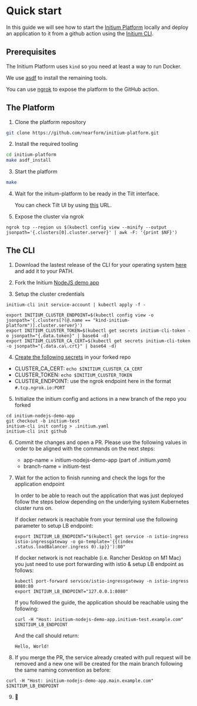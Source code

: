 # Quick start

In this guide we will see how to start the [Initium Platform](https://github.com/nearform/initium-platform) locally and deploy an application to it from a github action using the [Initium CLI](https://github.com/nearform/initium-cli).

## Prerequisites

The Initium Platform uses `kind` so you need at least a way to run Docker.

We use [asdf](https://asdf-vm.com/) to install the remaining tools.

You can use [ngrok](https://ngrok.com/) to expose the platform to the GitHub action.

## The Platform

1. Clone the platform repository

```bash
git clone https://github.com/nearform/initium-platform.git
```

2. Install the required tooling

```bash
cd initium-platform
make asdf_install
```

3. Start the platform

```bash
make
```

4. Wait for the initum-platform to be ready in the Tilt interface.

    You can check Tilt UI by using [this](http://localhost:10350) URL.


5. Expose the cluster via ngrok

```
ngrok tcp --region us $(kubectl config view --minify --output jsonpath='{.clusters[0].cluster.server}' | awk -F: '{print $NF}') 
```

## The CLI

1. Download the lastest release of the CLI for your operating system [here](https://github.com/nearform/initium-cli/releases) and add it to your PATH.

2. Fork the Initium [NodeJS demo app](https://github.com/nearform/initium-nodejs-demo-app)

3. Setup the cluster credentials

```
initium-cli init service-account | kubectl apply -f -

export INITIUM_CLUSTER_ENDPOINT=$(kubectl config view -o jsonpath='{.clusters[?(@.name == "kind-initium-platform")].cluster.server}')
export INITIUM_CLUSTER_TOKEN=$(kubectl get secrets initium-cli-token -o jsonpath="{.data.token}" | base64 -d)
export INITIUM_CLUSTER_CA_CERT=$(kubectl get secrets initium-cli-token -o jsonpath="{.data.ca\.crt}" | base64 -d)
```

4. [Create the following secrets](https://docs.github.com/en/actions/security-guides/encrypted-secrets#creating-encrypted-secrets-for-a-repository) in your forked repo

- CLUSTER_CA_CERT: `echo $INITIUM_CLUSTER_CA_CERT`
- CLUSTER_TOKEN: `echo $INITIUM_CLUSTER_TOKEN`
- CLUSTER_ENDPOINT: use the ngrok endpoint here in the format `#.tcp.ngrok.io:PORT`

5. Initialize the initium config and actions in a new branch of the repo you forked

```
cd initium-nodejs-demo-app
git checkout -b initium-test
initium-cli init config > .initium.yaml
initium-cli init github
```

6. Commit the changes and open a PR. Please use the following values in order to be aligned with the commands on the next steps:
    - app-name = initium-nodejs-demo-app (part of *.initium.yaml*)
    - branch-name = initium-test


7. Wait for the action to finish running and check the logs for the application endpoint

    In order to be able to reach out the application that was just deployed follow the steps below depending on the underlying system Kubernetes cluster runs on. 

    If docker network is reachable from your terminal use the following parameter to setup LB endpoint:

    ```
    export INITIUM_LB_ENDPOINT="$(kubectl get service -n istio-ingress istio-ingressgateway -o go-template='{{(index .status.loadBalancer.ingress 0).ip}}'):80"
    ```
    
    If docker network is not reachable (i.e. Rancher Desktop on M1 Mac) you just need to use port forwarding with istio & setup LB endpoint as follows:

    ```
    kubectl port-forward service/istio-ingressgateway -n istio-ingress 8080:80
    export INITIUM_LB_ENDPOINT="127.0.0.1:8080"
    ```

    If you followed the guide, the application should be reachable using the following:

    ```
    curl -H "Host: initium-nodejs-demo-app.initium-test.example.com" $INITIUM_LB_ENDPOINT
    ```

    And the call should return:

    ```
    Hello, World!
    ```

8. If you merge the PR, the service already created with pull request will be removed and a new one will be created for the main branch following the same naming convention as before:

```
curl -H "Host: initium-nodejs-demo-app.main.example.com" $INITIUM_LB_ENDPOINT
```

9. 🚀

